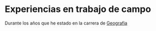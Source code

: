 # Experiencias en trabajo de campo
Durante los años que he estado en la carrera de [Geografia](https://es.wikipedia.org/wiki/Geograf%C3%ADa)

